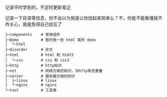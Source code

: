 记录平时学到的，不定时更新笔记

记录一下目录等信息，你不会以为我是让你找起来简单么？不，你能不能看懂我不咋关心，我是免得自己给忘了

```
├─components    # 常用组件
├─Demo          # 暂时放一些 html 类的 demo
│  └─html
├─disorder      # 杂文
├─html          # html 和 html5
│  └─css        # css 和 css3
├─http          # http知识
├─net           # 网络方面的知识，与http有些重叠    
├─server        # 服务器方面的知识
│  ├─linux      # linux
│  └─nginx      # nginx
└─tool          # 工具类
```

